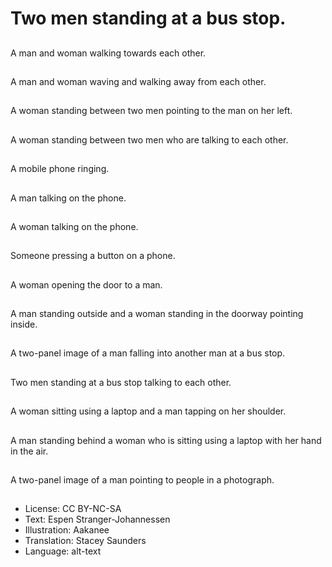# Two men standing at a bus stop.

##
A man and woman walking towards each other.

##
A man and woman waving and walking away from each other.

##
A woman standing between two men pointing to the man on her left.

##
A woman standing between two men who are talking to each other.

##
A mobile phone ringing.

##
A man talking on the phone.

##
A woman talking on the phone.

##
Someone pressing a button on a phone.

##
A woman opening the door to a man.

##
A man standing outside and a woman standing in the doorway pointing inside.

##
A two-panel image of a man falling into another man at a bus stop.

##
Two men standing at a bus stop talking to each other.

##
A woman sitting using a laptop and a man tapping on her shoulder.

##
A man standing behind a woman who is sitting using a laptop with her hand in the air.

##
A two-panel image of a man pointing to people in a photograph.

##
* License: CC BY-NC-SA
* Text: Espen Stranger-Johannessen
* Illustration: Aakanee
* Translation: Stacey Saunders
* Language: alt-text
